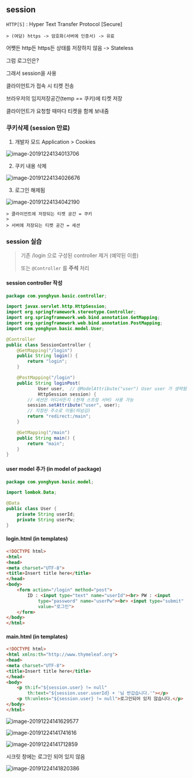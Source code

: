 ## session

`HTTP[S]` : Hyper Text Transfer Protocol [Secure]

	> (여담) https -> 암호화(서버에 인증서) -> 유료



어쨋든 http든 https든 상태를 저장하지 않음 -> Stateless

그럼 로그인은?

그래서 session을 사용

클라이언트가 접속 시 티켓 전송

브라우저의 임지저장공간(temp == 쿠키)에 티켓 저장

클라이언트가 요청할 때마다 티켓을 함께 보내줌





### 쿠키삭제 (session 만료)

1. 개발자 모드 Application > Cookies

![image-20191224134013706](14_spring_session.assets/image-20191224134013706.png)

2. 쿠키 내용 삭제

![image-20191224134026676](14_spring_session.assets/image-20191224134026676.png)

3. 로그인 해제됨

![image-20191224134042190](14_spring_session.assets/image-20191224134042190.png)



	> 클라이언트에 저장되는 티켓 공간 = 쿠키
	>
	> 서버에 저장되는 티켓 공간 = 세션



### session 실습

>  기존 /login 으로 구성된 controller 제거 (예약된 이름)
>
> 또는 `@Controller` 를 **주석** 처리

#### session controller 작성

```java
package com.yonghyun.basic.controller;

import javax.servlet.http.HttpSession;
import org.springframework.stereotype.Controller;
import org.springframework.web.bind.annotation.GetMapping;
import org.springframework.web.bind.annotation.PostMapping;
import com.yonghyun.basic.model.User;

@Controller
public class SessionController {
	@GetMapping("/login")
	public String login() {
		return "login";
	}

	@PostMapping("/login")
	public String loginPost(
			User user,	// @ModelAttribute("user") User user 가 생략됨
			HttpSession session) {
		// 세션은 어디서든지 (현재 스프링 서버) 사용 가능
		session.setAttribute("user", user);
		// 지정된 주소로 이동(떠넘김)
		return "redirect:/main";
	}

	@GetMapping("/main")
	public String main() {
		return "main";
	}
}
```

#### user model 추가 (in model of package)

```java
package com.yonghyun.basic.model;

import lombok.Data;

@Data
public class User {
	private String userId;
	private String userPw;
}
```

#### login.html (in templates)

```html
<!DOCTYPE html>
<html>
<head>
<meta charset="UTF-8">
<title>Insert title here</title>
</head>
<body>
	<form action="/login" method="post">
		ID : <input type="text" name="userId"><br> PW : <input
			type="password" name="userPw"><br> <input type="submit"
			value="로그인">
	</form>
</body>
</html>

```

#### main.html (in templates)

```html
<!DOCTYPE html>
<html xmlns:th="http://www.thymeleaf.org">
<head>
<meta charset="UTF-8">
<title>Insert title here</title>
</head>
<body>
	<p th:if="${session.user} != null"
		th:text="${session.user.userId} + '님 반갑습니다.'"></p>
	<p th:unless="${session.user} != null">로그인되어 있지 않습니다.</p>
</body>
</html>
```



![image-20191224141629577](14_spring_session.assets/image-20191224141629577.png)

![image-20191224141741616](14_spring_session.assets/image-20191224141741616.png)

![image-20191224141712859](14_spring_session.assets/image-20191224141712859.png)

시크릿 창에는 로그인 되어 있지 않음

![image-20191224141820386](14_spring_session.assets/image-20191224141820386.png)

